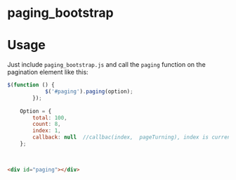 # paging_bootstrap


Usage
=====

Just include `paging_bootstrap.js` and call the `paging` function on the pagination element like this:

```javascript
$(function () {
            $('#paging').paging(option);
        });
        
    Option = {
        total: 100,
        count: 8,
        index: 1,
        callback: null  //callbac(index,  pageTurning), index is current page; pageTurning is a function with no parameter, must use to reset paging.
    };
    
    
```

```html
<div id="paging"></div>
```
